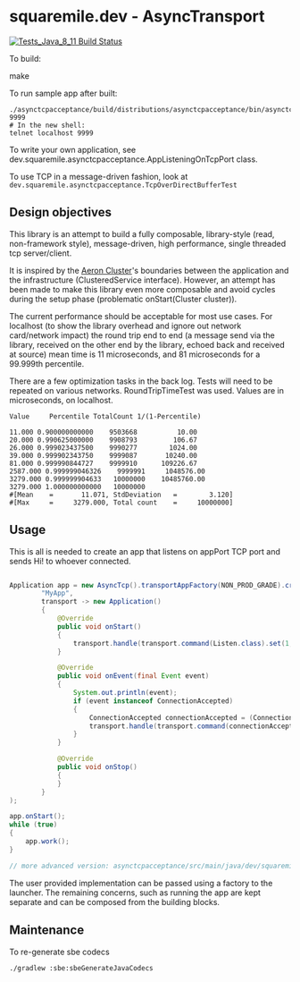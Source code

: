 # squaremile.dev - AsyncTransport

[![Tests_Java_8_11 Build Status](https://github.com/squaremiledev/asynctransport/workflows/Tests_Java_8_11/badge.svg)](https://github.com/squaremiledev/asynctransport/actions?query=workflow%3ATests_Java_8_11)

To build:

make

To run sample app after built:

```
./asynctcpacceptance/build/distributions/asynctcpacceptance/bin/asynctcpacceptance 9999
# In the new shell:
telnet localhost 9999
```

To write your own application, see dev.squaremile.asynctcpacceptance.AppListeningOnTcpPort class.

To use TCP in a message-driven fashion, look at `dev.squaremile.asynctcpacceptance.TcpOverDirectBufferTest`

## Design objectives

This library is an attempt to build a fully composable, library-style (read, non-framework style),
message-driven, high performance, single threaded tcp server/client.

It is inspired by the [Aeron Cluster](https://github.com/real-logic/aeron/tree/master/aeron-cluster)'s boundaries
between the application and the infrastructure (ClusteredService interface).
However, an attempt has been made to make this library even more composable
and avoid cycles during the setup phase (problematic onStart(Cluster cluster)).

The current performance should be acceptable for most use cases. For localhost (to show the library overhead and ignore out network card/network impact)
the round trip end to end (a message send via the library, received on
the other end by the library, echoed back and received at source) mean time is 11 microseconds, and 81 microseconds for a 99.999th percentile.

There are a few optimization tasks in the back log. Tests will need to be repeated on various networks.
RoundTripTimeTest was used. Values are in microseconds, on localhost.

```
Value     Percentile TotalCount 1/(1-Percentile)

11.000 0.900000000000    9503668          10.00
20.000 0.990625000000    9908793         106.67
26.000 0.999023437500    9990277        1024.00
39.000 0.999902343750    9999087       10240.00
81.000 0.999990844727    9999910      109226.67
2587.000 0.999999046326    9999991     1048576.00
3279.000 0.999999904633   10000000    10485760.00
3279.000 1.000000000000   10000000
#[Mean    =       11.071, StdDeviation   =        3.120]
#[Max     =     3279.000, Total count    =     10000000]
```

## Usage

This is all is needed to create an app that listens on appPort TCP port and sends Hi! to whoever connected.

```java

Application app = new AsyncTcp().transportAppFactory(NON_PROD_GRADE).create(
        "MyApp",
        transport -> new Application()
        {
            @Override
            public void onStart()
            {
                transport.handle(transport.command(Listen.class).set(1, 8889, RAW_STREAMING.type));
            }

            @Override
            public void onEvent(final Event event)
            {
                System.out.println(event);
                if (event instanceof ConnectionAccepted)
                {
                    ConnectionAccepted connectionAccepted = (ConnectionAccepted)event;
                    transport.handle(transport.command(connectionAccepted, SendData.class).set("Hi!".getBytes()));
                }
            }

            @Override
            public void onStop()
            {
            }
        }
);

app.onStart();
while (true)
{
    app.work();
}

// more advanced version: asynctcpacceptance/src/main/java/dev/squaremile/asynctcpacceptance/AppListeningOnTcpPort.java

```

The user provided implementation can be passed using a factory to the launcher.
The remaining concerns, such as running the app are kept separate and can be composed from the building blocks.


## Maintenance

To re-generate sbe codecs

```
./gradlew :sbe:sbeGenerateJavaCodecs
```

